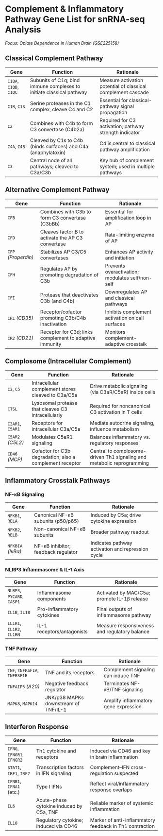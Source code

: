 # Complement & Inflammatory Pathway Gene List for snRNA-seq Analysis
_Focus: Opiate Dependence in Human Brain (GSE225158)_

## Classical Complement Pathway
| **Gene** | **Function** | **Rationale** |
|---------|--------------|---------------|
| `C1QA`, `C1QB`, `C1QC` | Subunits of C1q; bind immune complexes to initiate classical pathway | Measure activation potential of classical complement cascade |
| `C1R`, `C1S` | Serine proteases in the C1 complex; cleave C4 and C2 | Essential for classical-pathway signal propagation |
| `C2` | Combines with C4b to form C3 convertase (C4b2a) | Required for C3 activation; pathway strength indicator |
| `C4A`, `C4B` | Cleaved by C1s to C4b (binds surfaces) and C4a (anaphylatoxin) | C4 is central to classical pathway amplification |
| `C3` | Central node of all pathways; cleaved to C3a/C3b | Key hub of complement system; used in multiple pathways |

## Alternative Complement Pathway
| **Gene** | **Function** | **Rationale** |
|---------|--------------|---------------|
| `CFB` | Combines with C3b to form C3 convertase (C3bBb) | Essential for amplification loop in AP |
| `CFD` | Cleaves factor B to activate the AP C3 convertase | Rate-limiting enzyme of AP |
| `CFP` *(Properdin)* | Stabilizes AP C3/C5 convertases | Enhances AP activity and initiation |
| `CFH` | Regulates AP by promoting degradation of C3b | Prevents overactivation; modulates self/non-self |
| `CFI` | Protease that deactivates C3b (and C4b) | Downregulates AP and classical pathways |
| `CR1` *(CD35)* | Receptor/cofactor promoting C3b/C4b inactivation | Inhibits complement activation on cell surfaces |
| `CR2` *(CD21)* | Receptor for C3d; links complement to adaptive immunity | Monitors complement-adaptive crosstalk |

## Complosome (Intracellular Complement)
| **Gene** | **Function** | **Rationale** |
|---------|--------------|---------------|
| `C3`, `C5` | Intracellular complement stores cleaved to C3a/C5a | Drive metabolic signaling (via C3aR/C5aR) inside cells |
| `CTSL` | Lysosomal protease that cleaves C3 intracellularly | Required for noncanonical C3 activation in T cells |
| `C3AR1`, `C5AR1` | Receptors for intracellular C3a/C5a | Mediate autocrine signaling, influence metabolism |
| `C5AR2` *(C5L2)* | Modulates C5aR1 signaling | Balances inflammatory vs. regulatory responses |
| `CD46` *(MCP)* | Cofactor for C3b degradation; also a complement receptor | Central to complosome-driven Th1 signaling and metabolic reprogramming |

## Inflammatory Crosstalk Pathways
### NF-κB Signaling
| **Gene** | **Function** | **Rationale** |
|---------|--------------|---------------|
| `NFKB1`, `RELA` | Canonical NF-κB subunits (p50/p65) | Induced by C5a; drive cytokine expression |
| `NFKB2`, `RELB` | Non-canonical NF-κB subunits | Broader pathway readout |
| `NFKBIA` *(IκBα)* | NF-κB inhibitor; feedback regulator | Indicates pathway activation and repression cycle |

### NLRP3 Inflammasome & IL-1 Axis
| **Gene** | **Function** | **Rationale** |
|---------|--------------|---------------|
| `NLRP3`, `PYCARD`, `CASP1` | Inflammasome components | Activated by MAC/C5a; promote IL-1β release |
| `IL1B`, `IL18` | Pro-inflammatory cytokines | Final outputs of inflammasome pathway |
| `IL1R1`, `IL1R2`, `IL1RN` | IL-1 receptors/antagonists | Measure responsiveness and regulatory balance |

### TNF Pathway
| **Gene** | **Function** | **Rationale** |
|---------|--------------|---------------|
| `TNF`, `TNFRSF1A`, `TNFRSF1B` | TNF and its receptors | Complement signaling can induce TNF |
| `TNFAIP3` *(A20)* | Negative feedback regulator | Terminates NF-κB/TNF signaling |
| `MAPK8`, `MAPK14` | JNK/p38 MAPKs downstream of TNF/IL-1 | Amplify inflammatory gene expression |

## Interferon Response
| **Gene** | **Function** | **Rationale** |
|---------|--------------|---------------|
| `IFNG`, `IFNGR1`, `IFNGR2` | Th1 cytokine and receptors | Induced via CD46 and key in brain inflammation |
| `STAT1`, `IRF1`, `IRF7` | Transcription factors in IFN signaling | Complement–IFN cross-regulation suspected |
| `IFNB1`, `IFNA1` (etc.) | Type I IFNs | Reflect viral/inflammatory response overlaps |
| `IL6` | Acute-phase cytokine induced by C5a, TNF | Reliable marker of systemic inflammation |
| `IL10` | Regulatory cytokine; induced via CD46 | Marker of anti-inflammatory feedback in Th1 contraction |
